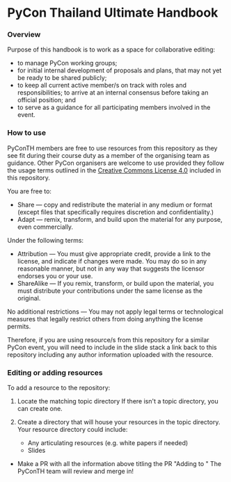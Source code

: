 # PyCon Thailand Ultimate Handbook

### Overview
Purpose of this handbook is to work as a space for collaborative editing:

- to manage PyCon working groups;
- for initial internal development of proposals and plans, that may not yet be ready to be shared publicly;
- to keep all current active member/s on track with roles and responsibilities;
to arrive at an internal consensus before taking an official position;
and
- to serve as a guidance for all participating members involved in the event.


### How to use

PyConTH members are free to use resources from this repository as they see fit during their course duty as a member of the organising team as guidance. Other PyCon organisers are welcome to use provided they follow the usage terms outlined in the  [Creative Commons License 4.0](https://creativecommons.org/licenses/by-sa/4.0/) included in this repository.


You are free to:

* Share — copy and redistribute the material in any medium or format (except files that specifically requires discretion and confidentiality.)
* Adapt — remix, transform, and build upon the material for any purpose, even commercially.

Under the following terms:

* Attribution — You must give appropriate credit, provide a link to the license, and indicate if changes were made. You may do so in any reasonable manner, but not in any way that suggests the licensor endorses you or your use.
* ShareAlike — If you remix, transform, or build upon the material, you must distribute your contributions under the same license as the original.

No additional restrictions — You may not apply legal terms or technological measures that legally restrict others from doing anything the license permits.

Therefore, if you are using resource/s from this repository for a similar PyCon event, you will need to include in the slide stack a link back to this repository including any author information uploaded with the resource.

### Editing or adding resources

To add a resource to the repository:

1. Locate the matching topic directory 
If there isn't a topic directory, you can create one. 
2. Create a directory that will house your resources in the topic directory. Your resource directory could include:

    - Any articulating resources (e.g. white papers if needed)
    - Slides

- Make a PR with all the information above titling the PR "Adding to "
The PyConTH team will review and merge in!
